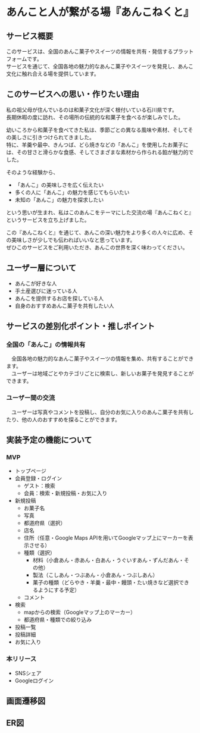 # **あんこと人が繋がる場『あんこねくと』**

## **サービス概要**
このサービスは、全国のあんこ菓子やスイーツの情報を共有・発信するプラットフォームです。<br>
サービスを通じて、全国各地の魅力的なあんこ菓子やスイーツを発見し、あんこ文化に触れ合える場を提供しています。

## **このサービスへの思い・作りたい理由**
私の祖父母が住んでいるのは和菓子文化が深く根付いている石川県です。<br>
長期休暇の度に訪れ、その場所の伝統的な和菓子を食べるが楽しみでした。<br>

幼いころから和菓子を食べてきた私は、季節ごとの異なる風味や素材、そしてその美しさに引きつけられてきました。<br>
特に、羊羹や最中、きんつば、どら焼きなどの「あんこ」を使用したお菓子には、その甘さと滑らかな食感、そしてさまざまな素材から作られる餡が魅力的でした。

そのような経験から、
- 「あんこ」の美味しさを広く伝えたい
- 多くの人に「あんこ」の魅力を感じてもらいたい
- 未知の「あんこ」の魅力を探求したい

という思いが生まれ、私はこのあんこをテーマにした交流の場『あんこねくと』というサービスを立ち上げました。<br>

この『あんこねくと』を通じて、あんこの深い魅力をより多くの人々に広め、その美味しさが少しでも伝わればいいなと思っています。<br>
ぜひこのサービスをご利用いただき、あんこの世界を深く味わってください。

## **ユーザー層について**
- あんこが好きな人
- 手土産選びに迷っている人
- あんこを提供するお店を探している人
- 自身のおすすめあんこ菓子を共有したい人

## **サービスの差別化ポイント・推しポイント**
### 全国の「あんこ」の情報共有
　全国各地の魅力的なあんこ菓子やスイーツの情報を集め、共有することができます。<br>
　ユーザーは地域ごとやカテゴリごとに検索し、新しいお菓子を発見することができます。
### ユーザー間の交流
　ユーザーは写真やコメントを投稿し、自分のお気に入りのあんこ菓子を共有したり、他の人のおすすめを探ることができます。

## **実装予定の機能について**
### MVP
- トップページ
- 会員登録・ログイン
  - ゲスト：検索
  - 会員：検索・新規投稿・お気に入り
- 新規投稿
  - お菓子名
  - 写真
  - 都道府県（選択）
  - 店名
  - 住所（任意・Google Maps APIを用いてGoogleマップ上にマーカーを表示させる）
  - 種類（選択）
    - 材料（小倉あん・赤あん・白あん・うぐいすあん・ずんだあん・その他）
    - 製法（こしあん・つぶあん・小倉あん・つぶしあん）
    - 菓子の種類（どらやき・羊羹・最中・饅頭・たい焼きなど選択できるようにする予定）
  - コメント
- 検索
  - mapからの検索（Googleマップ上のマーカー）
  - 都道府県・種類での絞り込み
- 投稿一覧
- 投稿詳細
- お気に入り

### 本リリース
- SNSシェア
- Googleログイン

## 画面遷移図

## ER図
